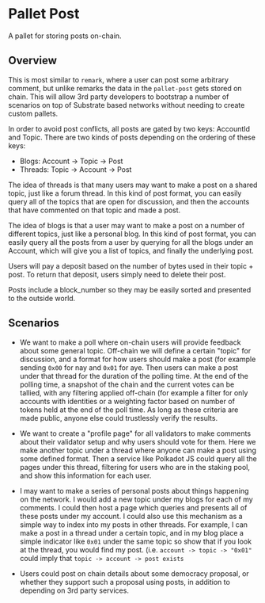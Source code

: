 # Pallet Post

A pallet for storing posts on-chain.

## Overview

This is most similar to `remark`, where a user can post some arbitrary comment, but unlike remarks the data in the `pallet-post` gets stored on chain. This will allow 3rd party developers to bootstrap a number of scenarios on top of Substrate based networks without needing to create custom pallets.

In order to avoid post conflicts, all posts are gated by two keys: AccountId and Topic. There are two kinds of posts depending on the ordering of these keys:

* Blogs: Account -> Topic -> Post
* Threads: Topic -> Account -> Post

The idea of threads is that many users may want to make a post on a shared topic, just like a forum thread. In this kind of post format, you can easily query all of the topics that are open for discussion, and then the accounts that have commented on that topic and made a post.

The idea of blogs is that a user may want to make a post on a number of different topics, just like a personal blog. In this kind of post format, you can easily query all the posts from a user by querying for all the blogs under an Account, which will give you a list of topics, and finally the underlying post.

Users will pay a deposit based on the number of bytes used in their topic + post. To return that deposit, users simply need to delete their post.

Posts include a block_number so they may be easily sorted and presented to the outside world.

## Scenarios

* We want to make a poll where on-chain users will provide feedback about some general topic. Off-chain we will define a certain "topic" for discussion, and a format for how users should make a post (for example sending `0x00` for nay and `0x01` for aye. Then users can make a post under that thread for the duration of the polling time. At the end of the polling time, a snapshot of the chain and the current votes can be tallied, with any filtering applied off-chain (for example a filter for only accounts with identities or a weighting factor based on number of tokens held at the end of the poll time. As long as these criteria are made public, anyone else could trustlessly verify the results.

* We want to create a "profile page" for all validators to make comments about their validator setup and why users should vote for them. Here we make another topic under a thread where anyone can make a post using some defined format. Then a service like Polkadot JS could query all the pages under this thread, filtering for users who are in the staking pool, and show this information for each user.

* I may want to make a series of personal posts about things happening on the network. I would add a new topic under my blogs for each of my comments. I could then host a page which queries and presents all of these posts under my account. I could also use this mechanism as a simple way to index into my posts in other threads. For example, I can make a post in a thread under a certain topic, and in my blog place a simple indicator like `0x01` under the same topic so show that if you look at the thread, you would find my post. (i.e. `account -> topic -> "0x01"` could imply that `topic -> account -> post exists`

* Users could post on chain details about some democracy proposal, or whether they support such a proposal using posts, in addition to depending on 3rd party services.
